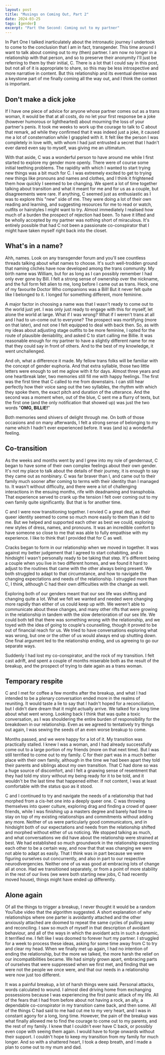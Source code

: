 ```yaml
---
layout: post
title: "Musings on Coming Out, Part 2"
date: 2024-03-25
tags: [gender]
excerpt: "Part the Second: Coming out to my partner"
---
```


In Part One I talked inarticulately about the intronautic journey I undertook to come to the conclusion that I am in fact, transgender. This time around I want to talk about coming out to my (then) partner. I am now no longer in a relationship with that person, and so to preserve their anonymity I'll just be referring to them by their initial, C. There is a lot that I could say in this post, but not all of it is appropriate to share, so this may be less introspective and more narrative in content. But this relationship and its eventual demise was a keystone part of me finally coming all the way out, and I think the context is important.

## Don't make a dick joke
If I have one piece of advice for anyone whose partner comes out as a trans woman, it would be that at all costs, do no let your first response be a joke (however humorous or lighthearted) about mourning the loss of your partner's penis. It took me weeks to work up the courage to talk to C about that remark, ad while they confirmed that it was indeed just a joke, it caused me a lot of consternation while I grappled with it. It felt like the person I was completely in love with, with whom I had just entrusted a secret that I hadn't ever dared even say to myself, was giving me an ultimatum.

With that aside, C was a wonderful person to have around me while I first started to explore my gender more openly. There were of course some initial teething problems. The rapidity with which I wanted to start trying new things was a bit much for C. I was extremely excited to get to trying new things like pronouns and names and clothes, and I think it frightened them how quickly I seemed to be changing. We spent a lot of time together talking about transition and what it meant for me and for us as a couple, but disagreements were rare. If anything, C seemed just as enthusiastic as I was to explore this "new" side of me. They were doing a lot of their own reading and learning, and suggesting resources for me to read or watch, outfits or hairstyles I might want to try. Almost immediately I realised how much of a burden the prospect of rejection had been. To have it lifted and be wholly accepted by my partner was nothing short of miraculous. It's entirely possible that had C not been a passionate co-conspirator that I might have taken myself right back into the closet.

## What's in a name?
Ahh, names. Look on any transgender forum and you'll see countless threads talking about what names to choose. It's such well-trodden ground that naming clichés have now developed among the trans community. My birth name was William, but for as long as I can possibly remember I had only ever gone by Bill. I felt a strong sense of ownership over the nickname, and the full form felt alien to me, long before I came out as trans. Heck, one of my favourite Doctor Who companions was a Bill! But it never felt quite like I belonged to it. I longed for something different, more feminine.

A major factor in choosing a name was that I wasn't ready to come out to the world just yet. I was only just ready to engage with this for myself, let alone the world at large. What if I was wrong? What if I weren't trans at all and I had to un-come out to everyone? The prospect was mortifying (more on that later), and not one I felt equipped to deal with back then. So, as with my ideas about adjusting stage outfits to be more feminine, I opted for the route of plausible deniability, and asked C to start calling me Billie. It was reasonable enough for my partner to have a slightly different name for me that they could say in front of others. And to the best of my knowledge, it went unchallenged.

And oh, what a difference it made. My fellow trans folks will be familiar with the concept of gender euphoria. And that extra syllable, those two little letters were enough to set me aglow with it for days. Almost three years and one heartbreak later, two memories still fill me with happy feelings. The first was the first time that C called to me from downstairs. I can still hear perfectly how their voice sang out the two syllables, the rhythm with which they spoke them, the exact pitch and duration of the utterance. And the second was a moment when, out of the blue, C sent me a flurry of texts, but the first one (and the only notification that showed up) was just the two words "**OMG, BILLIE!**"

Both memories send shivers of delight through me. On both of those occasions and on many afterwards, I felt a strong sense of belonging to my name which I hadn't ever experienced before. It was (and is) a wonderful feeling.


## Co-transition
As the weeks and months went by and I grew into my role of gendernaut, C began to have some of their own complex feelings about their own gender. It's not my place to talk about the details of their journey, it is enough to say they came out as nonbinary. C was far braver than I, and came out to their family much sooner after coming to terms with their identity than I managed to. It wasn't without difficulty, and there were a lot of challenging interactions in the ensuing months, rife with deadnaming and transphobia. That experience served to crank up the tension I felt over coming out to my own family quite significantly. But that is for another time.

C and I were now transitioning together. I envied C a great deal, as their queer identity seemed to come so much more easily to them than it did to me. But we helped and supported each other as best we could, exploring new styles of dress, names, and pronouns. It was an incredible comfort to have someone so close to me that was able to fully empathise with my experience. I like to think that I provided that for C as well.

Cracks began to form in our relationship when we moved in together. It was against my better judgement that I agreed to start cohabiting, and in hindsight I wasn't personally ready to be taking that step. It's different being a couple when you live in two different homes, and we found it hard to adjust to the routines that came with the other always being present. We both struggled to adapt to that circumstance, and how to navigate the changing expectations and needs of the relationship. I struggled more than C, I think, although C had their own difficulties with the change as well.

Exploring both of our genders meant that our sex life was shifting and changing quite a lot. What we felt we wanted and needed were changing more rapidly than either of us could keep up with. We weren't able to communicate about these changes, and many other rifts that were growing in the relationship in tandem with the slow deterioration of our sex life. We could both tell that there was something wrong with the relationship, and we toyed with the idea of going to couple's counselling, though it proved to be out of financial reach for us. We tried to have conversations exploring what was wrong, but one or the other of us would always end up shutting down. One final argument led to the relationship ending, and us agreeing to go our separate ways.

Suddenly I had lost my co-conspirator, and the rock of my transition. I felt cast adrift, and spent a couple of months miserable both as the result of the breakup, and the prospect of trying to date again as a trans woman.

## Temporary respite
C and I met for coffee a few months after the breakup, and what I had intended to be a plenary conversation ended more in the realms of reuniting. It would taste a lie to say that I hadn't hoped for a reconciliation, but I didn't dare dream that it might actually arrive. We talked for a long time about what went wrong. Looking back I think that was quite a toxic conversation, as I was shouldering the entire burden of responsibility for the breakdown in our relationship. Even as we agreed to tentatively try things out again, I was sewing the seeds of an even worse breakup to come.

Months passed, and we were happy for a lot of it. My transition was practically stalled. I knew I was a woman, and I had already successfully come out to a large portion of my friends (more on that next time). But I was still terrified to come out to my family. C for their part was in a much better place with their own family, although in the time we had been apart they told their parents and siblings about my own transition. That C had done so was a huge source of discomfort, and I felt a gnawing sense of resentment that they had told my story without my being ready for it to be told, and it wouldn't be the last time that happened either. If not content, I was at least comfortable with the status quo as it stood.

C and I continued to try and navigate the needs of a relationship that had morphed from a cis-het one into a deeply queer one. C was throwing themselves into queer culture, exploring drag and finding a crowd of queer friends, while I was finishing up a masters degree and barely had time to stay on top of my existing relationships and commitments without adding any more. Neither of us were particularly good communicators, and in hindsight both of our expectations and needs from the relationship shifted and morphed without either of us noticing. We stopped talking as much, and what conversations we did have about the relationship were strained at best. We had established so much groundwork in the relationship expecting each other to be a certain way, and now that that was changing we were not able to adapt as easily. That I think was in part because we were figuring ourselves out concurrently, and also in part to our respective neurodivergencies. Neither one of us was good at embracing lots of change all at once. Had we transitioned separately, or from a point of more stability in the rest of our lives (we were both starting new jobs, C had recently moved house), things might have ended up differently.

## Alone again
Of all the things to trigger a breakup, I never thought it would be a random YouTube video that the algorithm suggested. A short explanation of why relationships where one parter is avoidantly attached and the other anxiously attached are doomed to repeat the same cycles of pulling away and reconciling. I saw so much of myself in that description of avoidant behaviour, and all of the ways in which the avoidant acts in such a dynamic, it terrified me. I felt like I was doomed to forever hurt my partner. I struggled for a week to process these ideas, asking for some time away from C to try and clear my head. When we finally met up again, I had no intention of ending the relationship, but the more we talked, the more harsh the relief on our incompatibilities became. We had simply grown apart, embracing parts of ourselves that were suppressed when we first met, and finding that we were not the people we once were, and that our needs in a relationship were now just too different.

It was a painful breakup, a lot of harsh things were said. Personal attacks, words calculated to wound. I almost died driving home from exchanging possessions because I was experiencing the first panic attack of my life. All of the fears that I had from before about not having a rock, an ally, a dependable co-conspirator in my transition came back, and then some. All of the things C had said to me had cut me to my very heart, and I was in constant agony for a long, long time. However, the pain of the breakup was what finally allowed me to find the courage to come out to my parents, and the rest of my family. I knew that I couldn't ever have C back, or possibly even cope with seeing them again. I would have to forge onwards without their support. I couldn't hope to keep my transition from my family for much longer. And so with a shattered heart, I took a deep breath, and I made a plan to come out to my mum and dad.
